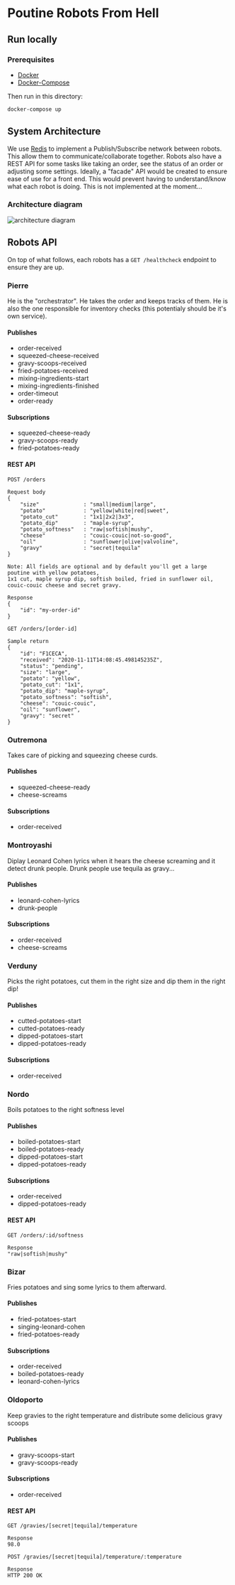 # Poutine Robots From Hell

## Run locally

### Prerequisites

- [Docker](https://docs.docker.com/get-docker/)
- [Docker-Compose](https://docs.docker.com/compose/install/)

Then run in this directory:

```bash
docker-compose up
```

## System Architecture

We use [Redis](https://redis.io/) to implement a Publish/Subscribe network between robots. This allow them to communicate/collaborate together. Robots also have a REST API for some tasks like taking an order, see the status of an order or adjusting some settings. Ideally, a "facade" API would be created to ensure ease of use for a front end. This would prevent having to understand/know what each robot is doing. This is not implemented at the moment...

### Architecture diagram

![architecture diagram](./architecture.drawio.svg)


## Robots API

On top of what follows, each robots has a `GET /healthcheck` endpoint to ensure they are up.

### Pierre

He is the "orchestrator". He takes the order and keeps tracks of them. He is also the one responsible for inventory checks (this potentialy should be it's own service).

#### Publishes

- order-received
- squeezed-cheese-received
- gravy-scoops-received
- fried-potatoes-received
- mixing-ingredients-start
- mixing-ingredients-finished
- order-timeout
- order-ready

#### Subscriptions

- squeezed-cheese-ready
- gravy-scoops-ready
- fried-potatoes-ready


#### REST API

```
POST /orders

Request body
{
    "size"              : "small|medium|large",
    "potato"            : "yellow|white|red|sweet",
    "potato_cut"        : "1x1|2x2|3x3",
    "potato_dip"        : "maple-syrup",
    "potato_softness"   : "raw|softish|mushy",
    "cheese"            : "couic-couic|not-so-good",
    "oil"               : "sunflower|olive|valvoline",
    "gravy"             : "secret|tequila"
}

Note: All fields are optional and by default you'll get a large poutine with yellow potatoes,
1x1 cut, maple syrup dip, softish boiled, fried in sunflower oil, couic-couic cheese and secret gravy.

Response
{
    "id": "my-order-id"
}
```


```
GET /orders/[order-id]

Sample return
{
    "id": "F1CECA",
    "received": "2020-11-11T14:08:45.498145235Z",
    "status": "pending",
    "size": "large",
    "potato": "yellow",
    "potato_cut": "1x1",
    "potato_dip": "maple-syrup",
    "potato_softness": "softish",
    "cheese": "couic-couic",
    "oil": "sunflower",
    "gravy": "secret"
}
```

### Outremona

Takes care of picking and squeezing cheese curds.

#### Publishes

- squeezed-cheese-ready
- cheese-screams

#### Subscriptions

- order-received

### Montroyashi

Diplay Leonard Cohen lyrics when it hears the cheese screaming and it detect drunk people. Drunk people use tequila as gravy...

#### Publishes

- leonard-cohen-lyrics
- drunk-people

#### Subscriptions

- order-received
- cheese-screams

### Verduny

Picks the right potatoes, cut them in the right size and dip them in the right dip!

#### Publishes

- cutted-potatoes-start
- cutted-potatoes-ready
- dipped-potatoes-start
- dipped-potatoes-ready

#### Subscriptions

- order-received

### Nordo

Boils potatoes to the right softness level

#### Publishes

- boiled-potatoes-start
- boiled-potatoes-ready
- dipped-potatoes-start
- dipped-potatoes-ready

#### Subscriptions

- order-received
- dipped-potatoes-ready

#### REST API

```
GET /orders/:id/softness

Response
"raw|softish|mushy"
```

### Bizar

Fries potatoes and sing some lyrics to them afterward.

#### Publishes

- fried-potatoes-start
- singing-leonard-cohen
- fried-potatoes-ready

#### Subscriptions

- order-received
- boiled-potatoes-ready
- leonard-cohen-lyrics

### Oldoporto

Keep gravies to the right temperature and distribute some delicious gravy scoops

#### Publishes

- gravy-scoops-start
- gravy-scoops-ready

#### Subscriptions

- order-received

#### REST API

```
GET /gravies/[secret|tequila]/temperature

Response
98.0

POST /gravies/[secret|tequila]/temperature/:temperature

Response
HTTP 200 OK
```